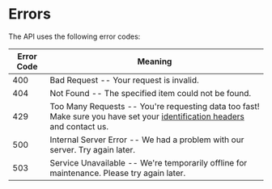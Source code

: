 # Errors

The API uses the following error codes:


Error Code | Meaning
---------- | -------
400 | Bad Request -- Your request is invalid.
404 | Not Found -- The specified item could not be found.
429 | Too Many Requests -- You're requesting data too fast! Make sure you have set your [identification headers](#identification) and contact us.
500 | Internal Server Error -- We had a problem with our server. Try again later.
503 | Service Unavailable -- We're temporarily offline for maintenance. Please try again later.

